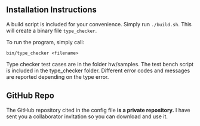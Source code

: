 ## Installation Instructions

A build script is included for your convenience.  Simply run `./build.sh`.  This will create a binary file `type_checker`.

To run the program, simply call:

`bin/type_checker <filename>`

Type checker test cases are in the folder hw/samples.  The test bench script is included in the type\_checker folder.  Different error codes and messages are reported depending on the type error.

## GitHub Repo

The GitHub repository cited in the config file **is a private repository.** I have sent you a collaborator invitation so you can download and use it. 
 
